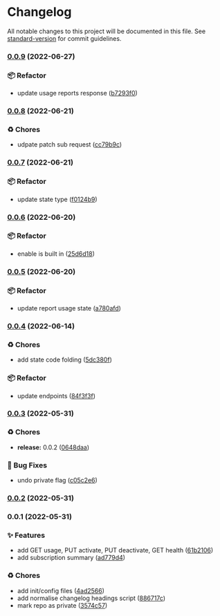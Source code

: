 # Changelog

All notable changes to this project will be documented in this file. See [standard-version](https://github.com/conventional-changelog/standard-version) for commit guidelines.

### [0.0.9](https://github.com/KL-Engineering/factory-subscriptions-api-client/branches/compare/v0.0.9%0Dv0.0.8) (2022-06-27)


### 📦 Refactor

* update usage reports response ([b7293f0](https://github.com/KL-Engineering/factory-subscriptions-api-client/commits/b7293f0b381f958d5219d9ca3f71f50083c159ea))

### [0.0.8](https://github.com/KL-Engineering/factory-subscriptions-api-client/branches/compare/v0.0.8%0Dv0.0.7) (2022-06-21)


### ♻️ Chores

* udpate patch sub request ([cc79b9c](https://github.com/KL-Engineering/factory-subscriptions-api-client/commits/cc79b9cb686a8a4a3e735f8cfd2e3aa54dbc8d8c))

### [0.0.7](https://github.com/KL-Engineering/factory-subscriptions-api-client/branches/compare/v0.0.7%0Dv0.0.6) (2022-06-21)


### 📦 Refactor

* update state type ([f0124b9](https://github.com/KL-Engineering/factory-subscriptions-api-client/commits/f0124b9b3a010d7c874fccb664a81050aead2992))

### [0.0.6](https://github.com/KL-Engineering/factory-subscriptions-api-client/branches/compare/v0.0.6%0Dv0.0.5) (2022-06-20)


### 📦 Refactor

* enable is built in ([25d6d18](https://github.com/KL-Engineering/factory-subscriptions-api-client/commits/25d6d18d0fa885123cb44a892a121dca9770f071))

### [0.0.5](https://github.com/KL-Engineering/factory-subscriptions-api-client/branches/compare/v0.0.5%0Dv0.0.4) (2022-06-20)


### 📦 Refactor

* update report usage state ([a780afd](https://github.com/KL-Engineering/factory-subscriptions-api-client/commits/a780afd68bd244d0b7e71a2c53ff7a0325c64cfc))

### [0.0.4](https://github.com/KL-Engineering/factory-subscriptions-api-client/branches/compare/v0.0.4%0Dv0.0.3) (2022-06-14)


### ♻️ Chores

* add state code folding ([5dc380f](https://github.com/KL-Engineering/factory-subscriptions-api-client/commits/5dc380f592e023f47b6eb0aa5c15526704ef7df9))


### 📦 Refactor

* update endpoints ([84f3f3f](https://github.com/KL-Engineering/factory-subscriptions-api-client/commits/84f3f3fb9bae58d69bc9bdda5897b8742285afa9))

### [0.0.3](https://github.com/KL-Engineering/factory-subscriptions-api-client/branches/compare/v0.0.3%0Dv0.0.1) (2022-05-31)


### ♻️ Chores

* **release:** 0.0.2 ([0648daa](https://github.com/KL-Engineering/factory-subscriptions-api-client/commits/0648daa48f1e61d070bc8a8f612e880d9be2559c))


### 🐛 Bug Fixes

* undo private flag ([c05c2e6](https://github.com/KL-Engineering/factory-subscriptions-api-client/commits/c05c2e6b16985f43232627b9b369644d32080ac2))

### [0.0.2](https://github.com/KL-Engineering/factory-subscriptions-api-client/branches/compare/v0.0.2%0Dv0.0.1) (2022-05-31)

### 0.0.1 (2022-05-31)


### ✨ Features

* add GET usage, PUT activate, PUT deactivate, GET health ([61b2106](https://github.com/KL-Engineering/factory-subscriptions-api-client/commits/61b21068a10cd7c7964f7f29f2181eaa7166da6f))
* add subscription summary ([ad779d4](https://github.com/KL-Engineering/factory-subscriptions-api-client/commits/ad779d46db2febc5ca49ebaf957c0e62029b0f3e))


### ♻️ Chores

* add init/config files ([4ad2566](https://github.com/KL-Engineering/factory-subscriptions-api-client/commits/4ad2566e2fc9d666300a442e97220c2f2d0fd1b2))
* add normalise changelog headings script ([886717c](https://github.com/KL-Engineering/factory-subscriptions-api-client/commits/886717cd9fb625958bf304cebf04b95c4d82adb8))
* mark repo as private ([3574c57](https://github.com/KL-Engineering/factory-subscriptions-api-client/commits/3574c57201ba9ed6f60a3e436abd93bbd4a2d71e))
